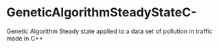 # GeneticAlgorithmSteadyStateC-
Genetic Algorithm Steady state applied to a data set of  pollution in traffic made in C++
